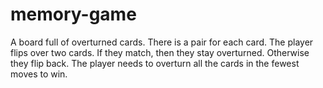 # memory-game
A board full of overturned cards. There is a pair for each card. The player flips over two cards. 
If they match, then they stay overturned. Otherwise they flip back. The player needs to overturn all 
the cards in the fewest moves to win.
